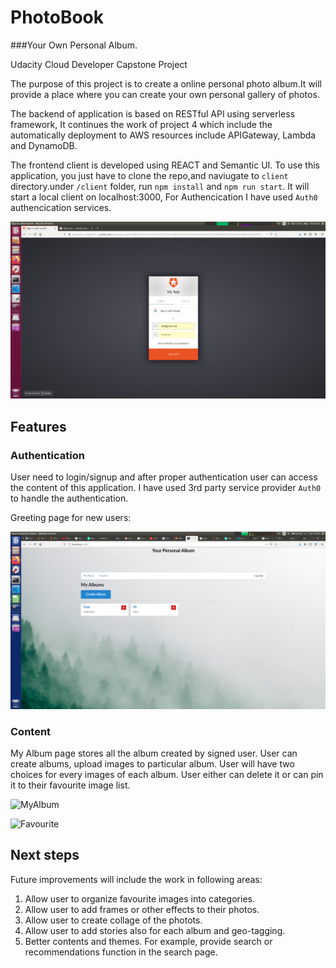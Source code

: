 # PhotoBook 
###Your Own Personal Album.

Udacity Cloud Developer Capstone Project

The purpose of this project is to create a online personal photo album.It will provide a place where you can create your own personal gallery of photos. 

The backend of application is based on  RESTful API  using serverless framework, It continues the work of project 4 which include the automatically deployment to AWS resources include APIGateway, Lambda and DynamoDB.

The frontend client is developed using REACT and Semantic UI. To use this application, you just have to clone the repo,and naviugate to `client` directory.under `/client` folder, run `npm install` and `npm run start`. It will start a local client on localhost:3000,
For Authencication I have used `Auth0` authencication services.

![Login/SignUp Page](screenshoots/login.png?raw=true "Image 5")

## Features

### Authentication

User need to login/signup and after proper authentication user can access the content of this application. I have used 3rd party service provider `Auth0` to handle the authentication.

Greeting page for new users:

![DashBoard](screenshoots/dashboard.png?raw=true "Image 1")

### Content

My Album  page stores all the album created by signed user. User can create albums, upload images to particular album. User will have two choices for every images of each album. User either can delete it or can pin it to their favourite image list.

![MyAlbum](images/album.png?raw=true "Image 2")

![Favourite](images/favourite.png?raw=true "Image 3")


## Next steps

Future improvements will include the work in following areas: 

1. Allow user to organize favourite images into categories.
2. Allow user to add frames or other effects to their photos.
3. Allow user to create collage of the photots.
4. Allow user to add stories also for each album and geo-tagging.
5. Better contents and themes. For example, provide search or recommendations function in the search page.
